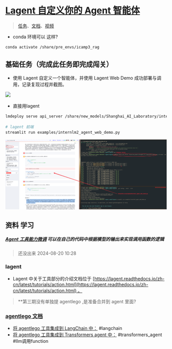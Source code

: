# [**Lagent 自定义你的 Agent 智能体** ](https://github.com/InternLM/Tutorial/blob/camp3/docs/L2/Lagent/task.md#lagent-%E8%87%AA%E5%AE%9A%E4%B9%89%E4%BD%A0%E7%9A%84-agent-%E6%99%BA%E8%83%BD%E4%BD%93)

> [任务](https://github.com/InternLM/Tutorial/blob/camp3/docs/L2/Lagent/task.md)、[文档](https://github.com/InternLM/Tutorial/blob/camp3/docs/L2/Lagent/readme.md)、[视频](https://www.bilibili.com/video/BV18M4m1y7sm/)
- conda 环境可以 这样?
```bash
conda activate /share/pre_envs/icamp3_rag 
```

## 基础任务（完成此任务即完成闯关）


- 使用 Lagent 自定义一个智能体，并使用 Lagent Web Demo 成功部署与调用，记录复现过程并截图。


![](assets/2024-08-20-11-13.png)







- 直接用lagent 


```bash
lmdeploy serve api_server /share/new_models/Shanghai_AI_Laboratory/internlm2_5-7b-chat --model-name internlm2_5-7b-chat

# lagent 前端 
streamlit run examples/internlm2_agent_web_demo.py

```

 ![](assets/2024-08-20-10-53.png)




## 资料 学习
##### [Agent 工具能力微调](https://github.com/InternLM/Tutorial/blob/camp2/agent/finetune.md) 可以在自己的代码中根据模型的输出来实现调用函数的逻辑  
> 还没出来   2024-08-20 10:28


###  lagent

- Lagent 中关于工具部分的介绍文档位于 [https://lagent.readthedocs.io/zh-cn/latest/tutorials/action.html](https://lagent.readthedocs.io/zh-cn/latest/tutorials/action.html) 。


> **第三期没有单独提 agentlego ,是准备合并到 agent 里面? 


###  [agentlego 文档](https://agentlego.readthedocs.io/zh-cn/latest/get_started.html)

- [将 agentlego 工具集成到 LangChain 中：](https://agentlego.readthedocs.io/zh-cn/latest/get_started.html#id4) #langchain 
- [将 agentlego 工具集成到 Transformers agent 中：](https://agentlego.readthedocs.io/zh-cn/latest/get_started.html#transformers-agent)  #transformers_agent  #llm调用function 
